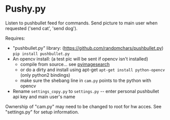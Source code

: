 # Pushy.py

Listen to pushbullet feed for commands. Send picture to main user when requested ('send cat', 'send dog').

Requires:

* "pushbullet.py" library: (https://github.com/randomchars/pushbullet.py) `pip install pushbullet.py`
* An opencv install: (a test pic will be sent if opencv isn't installed)
  * compile from source... see [pyimagesearch](http://www.pyimagesearch.com/2015/07/27/installing-opencv-3-0-for-both-python-2-7-and-python-3-on-your-raspberry-pi-2/)
  * or do a dirty and install using apt-get `apt-get install python-opencv` (only python2 bindings) 
  * make sure the shebang line in `cam.py` points to the python with opencv
* Rename `settings_copy.py` to `settings.py` -- enter personal pushbullet api key and main user's name


Ownership of "cam.py" may need to be changed to root for hw acces. See "settings.py" for setup information.

